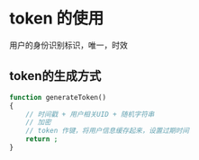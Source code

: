 # token 的使用

用户的身份识别标识，唯一，时效



## token的生成方式

~~~ php
function generateToken() 
{
    // 时间戳 + 用户相关UID + 随机字符串 
    // 加密
    // token 作键，将用户信息缓存起来，设置过期时间
    return ;
}
~~~




